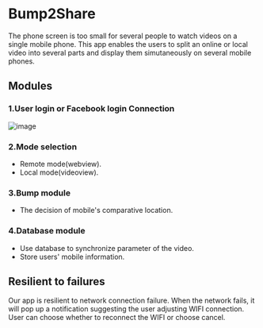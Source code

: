 # Bump2Share

The phone screen is too small for several people to watch videos on a single mobile phone. This app enables the users to split an online or local video into several parts and display them simutaneously on several mobile phones.

## Modules
### 1.User login or Facebook login Connection
![image](https://drive.google.com/file/d/1I72QVFbYvpAcwWb-v7XmsM994gOJeNIA/view?usp=sharing)
### 2.Mode selection
  * Remote mode(webview).
  * Local mode(videoview).

### 3.Bump module
  * The decision of mobile's comparative location.
### 4.Database module
  * Use database to synchronize parameter of the video.
  * Store users' mobile information.

## Resilient to failures
Our app is resilient to network connection failure. When the network fails, it will pop up a notification suggesting the user
adjusting WIFI connection. User can choose whether to reconnect the WIFI or choose cancel.
